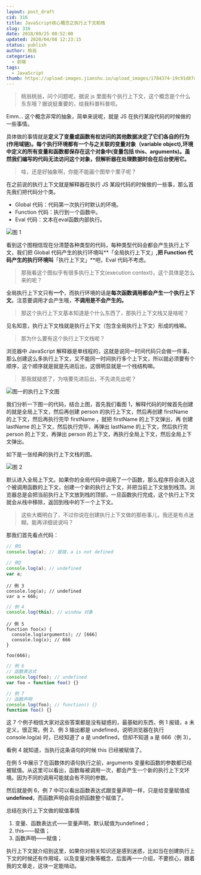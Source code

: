 ```yaml
---
layout: post_draft
cid: 316
title: JavaScript核心概念之执行上下文和栈
slug: 316
date: 2018/09/25 00:52:00
updated: 2020/04/08 12:23:15
status: publish
author: 桃翁
categories: 
  - 前端
tags: 
  - JavaScript
thumb: https://upload-images.jianshu.io/upload_images/1784374-19c91d87d8923fa2.jpg?imageMogr2/auto-orient/strip%7CimageView2/2/w/630/format/webp
---
```



> 桃翁桃翁，问个问题呢，据说 js 里面有个执行上下文，这个概念是个什么东东哦？据说挺重要的，给我科普科普呗。

Emm… 这个概念非常的抽象，简单来说呢，就是 JS 在执行某段代码的时候做的一些事情。

具体做的事情就是**定义了变量或函数有权访问的其他数据决定了它们各自的行为(作用域链)。每个执行环境都有一个与之关联的变量对象（variable object),环境中定义的所有变量和函数都保存在这个对象中(变量包括 this、arguments)。虽然我们编写的代码无法访问这个对象，但解析器在处理数据时会在后台使用它。**

> 哇，还是好抽象啊，你能不能画个图举个栗子呢？

在之前说的执行上下文就是解释器在执行 JS 某段代码的时候做的一些事，那么首先我们把代码分个类。
- Global 代码：代码第一次执行时默认的环境。
- Function 代码：执行到一个函数中。
- Eval 代码：文本在eval函数内部执行。

![图 1](https://upload-images.jianshu.io/upload_images/2974893-253eded34df23288.png?imageMogr2/auto-orient/strip%7CimageView2/2/w/1240)

看到这个图相信现在分清楚各种类型的代码，每种类型代码会都会产生执行上下文，我们把 Global 代码产生的执行环境叫**「全局执行上下文」**,把 Function 代码产生的执行环境叫**「执行上下文」**吧，Eval 代码不考虑。

> 那我看这个图似乎有很多执行上下文(execution context)，这个具体是怎么来的呢？

全局执行上下文只有**一个**，而执行环境的话是**每次函数调用都会产生一个执行上下文**。注意要调用才会产生哦，**不调用是不会产生的。**

> 那这个执行上下文基本知道是个什么东西了，那执行上下文栈又是啥呢？

见名知意，执行上下文栈就是执行上下文（包含全局执行上下文）形成的栈嘛。

> 那为什么要有这个执行上下文栈呢？

浏览器中 JavaScript 解释器是单线程的，这就是说同一时间代码只会做一件事，那么创建这么多执行上下文，又不能同一时间执行多个上下文，所以就必须要有个顺序，这个顺序就是就是先进后出，这很明显就是一个栈结构嘛。

> 那我就疑惑了，为啥要先进后出，不先进先出呢？

![图一的执行上下文图](https://upload-images.jianshu.io/upload_images/2974893-bf3b684eebafc1c8.png?imageMogr2/auto-orient/strip%7CimageView2/2/w/1240)

我们分析一下图一的代码，结合上图，首先我们看图 1，解释代码的时候首先创建的就是全局上下文，然后再创建 person 的执行上下文，然后再创建 firstName 的上下文，然后再执行完毕 firstName ，就把 firstName 的上下文弹出，再 创建 lastName 的上下文，然后执行完毕，再弹出 lastName 的上下文，然后执行完 person 的上下文，再弹出 person 的上下文，再执行全局上下文，然后全局上下文弹出。

如下是一张经典的执行上下文栈的图。

![图 2](https://upload-images.jianshu.io/upload_images/2974893-f67c67c18d5539ee.png?imageMogr2/auto-orient/strip%7CimageView2/2/w/1240)

默认进入全局上下文。如果你的全局代码中调用了一个函数，那么程序将会进入这个被调用函数的上下文，创建一个新的执行上下文，并把当前上下文放到栈顶。浏览器总是会把当前执行上下文放到栈的顶部，一旦函数执行完成，这个执行上下文就会从栈中移除，返回到栈中的下一个上下文。

> 这些大概明白了，不过你说在创建执行上下文做的那些事儿，我还是有点迷糊，能再详细说说吗？

那我们首先看点代码：
```javascript
// 例1
console.log(a); // 报错，a is not defined
```
```javascript
// 例2
console.log(a); // undefined
var a;
```
```
// 例 3
console.log(a); // undefined
var a = 666;
```
```javascript
// 例 4
console.log(this); // window 对象
```
```
// 例 5
function foo(x) {
  console.log(arguments); // [666]
  console.log(x); // 666
}

foo(666);
```
```javascript
// 例 6
// 函数表达式
console.log(foo); // undefined
var foo = function foo() {}
```
```javascript
// 例 7 
// 函数声明
console.log(foo); // function() {}
function foo() {}
```
这 7 个例子相信大家对这些答案都是没有疑惑的，最基础的东西，例 1 报错，a 未定义，很正常。例 2、例 3 输出都是 undefined，说明浏览器在执行 console.log(a) 时，已经知道了 a 是 undefined，但却不知道 a 是 666（例 3）。

看例 4 就知道，当执行这条语句的时候 this 已经被赋值了。

在例 5 中展示了在函数体的语句执行之前，arguments 变量和函数的参数都已经被赋值。从这里可以看出，函数每被调用一次，都会产生一个新的执行上下文环境。因为不同的调用可能就会有不同的参数。

然后就是例 6，例 7 中可以看出函数表达式跟变量声明一样，只是给变量赋值成 **undefined**，而函数声明会将会把函数整个赋值了。

总结在执行上下文做的赋值事情

1. 变量、函数表达式——变量声明，默认赋值为undefined；
2. this——赋值；
3. 函数声明——赋值；

执行上下文就介绍到这里，如果你对相关知识还是感到迷惑，比如当在创建执行上下文的时候还有作用域，以及变量对象等概念，后面再一一介绍，不要担心，跟着我的文章走，这块一定能啃动。
